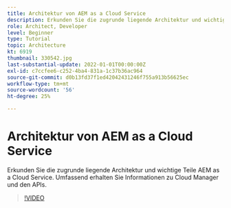 ```yaml
---
title: Architektur von AEM as a Cloud Service
description: Erkunden Sie die zugrunde liegende Architektur und wichtige Teile AEM as a Cloud Service. Umfassend erhalten Sie Informationen zu Cloud Manager und den APIs.
role: Architect, Developer
level: Beginner
type: Tutorial
topic: Architecture
kt: 6919
thumbnail: 330542.jpg
last-substantial-update: 2022-01-01T00:00:00Z
exl-id: c7ccfee6-c252-4ba4-831a-1c37b36ac964
source-git-commit: d0b13fd37f1ed42042431246f755a913b56625ec
workflow-type: tm+mt
source-wordcount: '56'
ht-degree: 25%

---
```


# Architektur von AEM as a Cloud Service

Erkunden Sie die zugrunde liegende Architektur und wichtige Teile AEM as a Cloud Service. Umfassend erhalten Sie Informationen zu Cloud Manager und den APIs.

>[!VIDEO](https://video.tv.adobe.com/v/330542/?quality=12&learn=on)
